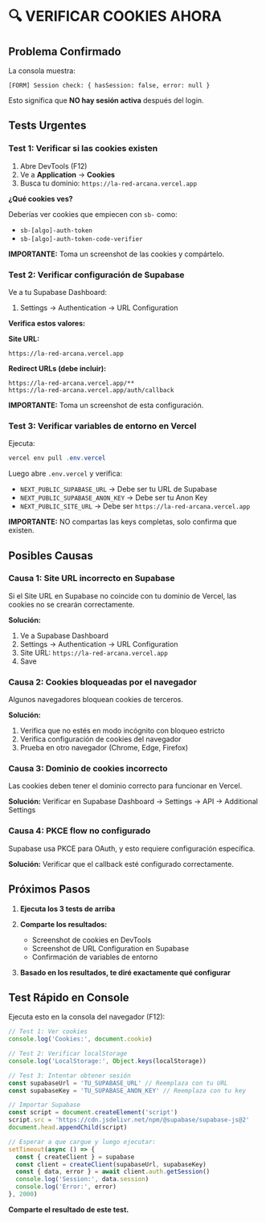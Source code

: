# 🔍 VERIFICAR COOKIES AHORA

## Problema Confirmado

La consola muestra:
```
[FORM] Session check: { hasSession: false, error: null }
```

Esto significa que **NO hay sesión activa** después del login.

## Tests Urgentes

### Test 1: Verificar si las cookies existen

1. Abre DevTools (F12)
2. Ve a **Application** → **Cookies**
3. Busca tu dominio: `https://la-red-arcana.vercel.app`

**¿Qué cookies ves?**

Deberías ver cookies que empiecen con `sb-` como:
- `sb-[algo]-auth-token`
- `sb-[algo]-auth-token-code-verifier`

**IMPORTANTE:** Toma un screenshot de las cookies y compártelo.

### Test 2: Verificar configuración de Supabase

Ve a tu Supabase Dashboard:
1. Settings → Authentication → URL Configuration

**Verifica estos valores:**

**Site URL:**
```
https://la-red-arcana.vercel.app
```

**Redirect URLs (debe incluir):**
```
https://la-red-arcana.vercel.app/**
https://la-red-arcana.vercel.app/auth/callback
```

**IMPORTANTE:** Toma un screenshot de esta configuración.

### Test 3: Verificar variables de entorno en Vercel

Ejecuta:
```powershell
vercel env pull .env.vercel
```

Luego abre `.env.vercel` y verifica:
- `NEXT_PUBLIC_SUPABASE_URL` → Debe ser tu URL de Supabase
- `NEXT_PUBLIC_SUPABASE_ANON_KEY` → Debe ser tu Anon Key
- `NEXT_PUBLIC_SITE_URL` → Debe ser `https://la-red-arcana.vercel.app`

**IMPORTANTE:** NO compartas las keys completas, solo confirma que existen.

## Posibles Causas

### Causa 1: Site URL incorrecto en Supabase

Si el Site URL en Supabase no coincide con tu dominio de Vercel, las cookies no se crearán correctamente.

**Solución:**
1. Ve a Supabase Dashboard
2. Settings → Authentication → URL Configuration
3. Site URL: `https://la-red-arcana.vercel.app`
4. Save

### Causa 2: Cookies bloqueadas por el navegador

Algunos navegadores bloquean cookies de terceros.

**Solución:**
1. Verifica que no estés en modo incógnito con bloqueo estricto
2. Verifica configuración de cookies del navegador
3. Prueba en otro navegador (Chrome, Edge, Firefox)

### Causa 3: Dominio de cookies incorrecto

Las cookies deben tener el dominio correcto para funcionar en Vercel.

**Solución:**
Verificar en Supabase Dashboard → Settings → API → Additional Settings

### Causa 4: PKCE flow no configurado

Supabase usa PKCE para OAuth, y esto requiere configuración específica.

**Solución:**
Verificar que el callback esté configurado correctamente.

## Próximos Pasos

1. **Ejecuta los 3 tests de arriba**
2. **Comparte los resultados:**
   - Screenshot de cookies en DevTools
   - Screenshot de URL Configuration en Supabase
   - Confirmación de variables de entorno

3. **Basado en los resultados, te diré exactamente qué configurar**

## Test Rápido en Console

Ejecuta esto en la consola del navegador (F12):

```javascript
// Test 1: Ver cookies
console.log('Cookies:', document.cookie)

// Test 2: Verificar localStorage
console.log('LocalStorage:', Object.keys(localStorage))

// Test 3: Intentar obtener sesión
const supabaseUrl = 'TU_SUPABASE_URL' // Reemplaza con tu URL
const supabaseKey = 'TU_SUPABASE_ANON_KEY' // Reemplaza con tu key

// Importar Supabase
const script = document.createElement('script')
script.src = 'https://cdn.jsdelivr.net/npm/@supabase/supabase-js@2'
document.head.appendChild(script)

// Esperar a que cargue y luego ejecutar:
setTimeout(async () => {
  const { createClient } = supabase
  const client = createClient(supabaseUrl, supabaseKey)
  const { data, error } = await client.auth.getSession()
  console.log('Session:', data.session)
  console.log('Error:', error)
}, 2000)
```

**Comparte el resultado de este test.**
